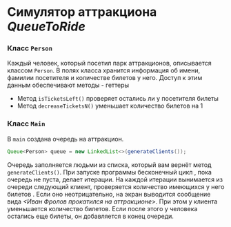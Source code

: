 # Симулятор аттракциона *QueueToRide*

### Класс `Person`

Каждый человек, который посетил парк аттракционов, описывается классом ```Person```. 
В полях класса хранится информация об имени, фамилии посетителя и количестве билетов у него. 
Доступ к этим данным обеспечивают методы - геттеры
* Метод `isTicketsLeft()` проверяет остались ли у посетителя билеты
* Метод `decreaseTicketsN()` уменьшает количество билетов на 1

### Класс `Main`

В `main` создана очередь на аттракцион.
```java
Queue<Person> queue = new LinkedList<>(generateClients());
``` 
Очередь заполняется людьми из списка, который вам вернёт метод `generateClients()`.
При запуске программы бесконечный цикл , пока очередь не пуста, делает итерации.
На каждой итерации вынимается из очереди следующий клиент, проверяется количество имеющихся у него билетов . Если оно неотрицательно, на экран выводится сообщение вида *<Иван Фролов прокатился на аттракционе>*.
При этом у клиента уменьшается количество билетов. Если после этого у человека остались еще билеты, он добавляется в конец очереди.
